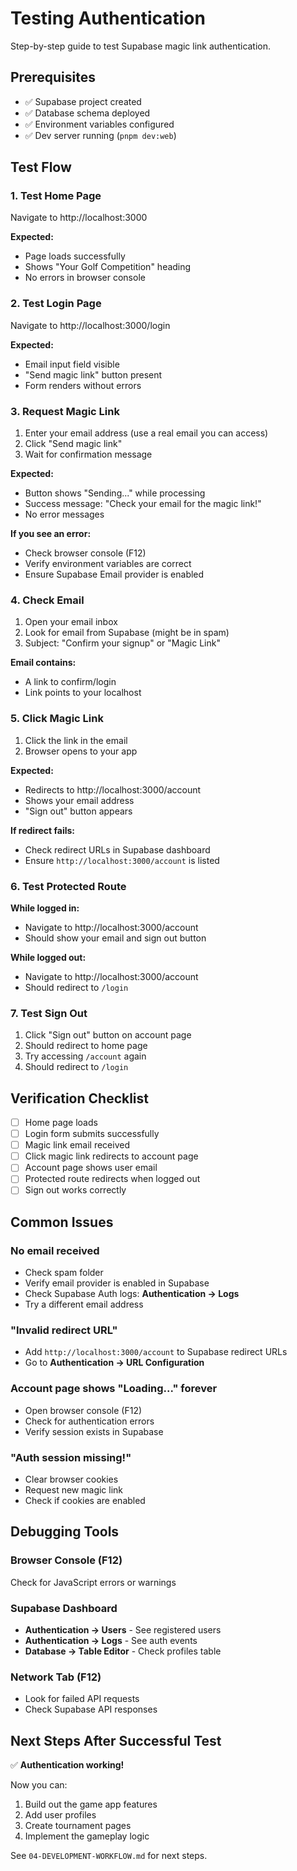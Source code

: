# Testing Authentication

Step-by-step guide to test Supabase magic link authentication.

## Prerequisites

- ✅ Supabase project created
- ✅ Database schema deployed
- ✅ Environment variables configured
- ✅ Dev server running (`pnpm dev:web`)

## Test Flow

### 1. Test Home Page

Navigate to http://localhost:3000

**Expected:**
- Page loads successfully
- Shows "Your Golf Competition" heading
- No errors in browser console

### 2. Test Login Page

Navigate to http://localhost:3000/login

**Expected:**
- Email input field visible
- "Send magic link" button present
- Form renders without errors

### 3. Request Magic Link

1. Enter your email address (use a real email you can access)
2. Click "Send magic link"
3. Wait for confirmation message

**Expected:**
- Button shows "Sending..." while processing
- Success message: "Check your email for the magic link!"
- No error messages

**If you see an error:**
- Check browser console (F12)
- Verify environment variables are correct
- Ensure Supabase Email provider is enabled

### 4. Check Email

1. Open your email inbox
2. Look for email from Supabase (might be in spam)
3. Subject: "Confirm your signup" or "Magic Link"

**Email contains:**
- A link to confirm/login
- Link points to your localhost

### 5. Click Magic Link

1. Click the link in the email
2. Browser opens to your app

**Expected:**
- Redirects to http://localhost:3000/account
- Shows your email address
- "Sign out" button appears

**If redirect fails:**
- Check redirect URLs in Supabase dashboard
- Ensure `http://localhost:3000/account` is listed

### 6. Test Protected Route

**While logged in:**
- Navigate to http://localhost:3000/account
- Should show your email and sign out button

**While logged out:**
- Navigate to http://localhost:3000/account
- Should redirect to `/login`

### 7. Test Sign Out

1. Click "Sign out" button on account page
2. Should redirect to home page
3. Try accessing `/account` again
4. Should redirect to `/login`

## Verification Checklist

- [ ] Home page loads
- [ ] Login form submits successfully
- [ ] Magic link email received
- [ ] Click magic link redirects to account page
- [ ] Account page shows user email
- [ ] Protected route redirects when logged out
- [ ] Sign out works correctly

## Common Issues

### No email received
- Check spam folder
- Verify email provider is enabled in Supabase
- Check Supabase Auth logs: **Authentication → Logs**
- Try a different email address

### "Invalid redirect URL"
- Add `http://localhost:3000/account` to Supabase redirect URLs
- Go to **Authentication → URL Configuration**

### Account page shows "Loading..." forever
- Open browser console (F12)
- Check for authentication errors
- Verify session exists in Supabase

### "Auth session missing!"
- Clear browser cookies
- Request new magic link
- Check if cookies are enabled

## Debugging Tools

### Browser Console (F12)
Check for JavaScript errors or warnings

### Supabase Dashboard
- **Authentication → Users** - See registered users
- **Authentication → Logs** - See auth events
- **Database → Table Editor** - Check profiles table

### Network Tab (F12)
- Look for failed API requests
- Check Supabase API responses

## Next Steps After Successful Test

✅ **Authentication working!**

Now you can:
1. Build out the game app features
2. Add user profiles
3. Create tournament pages
4. Implement the gameplay logic

See `04-DEVELOPMENT-WORKFLOW.md` for next steps.
